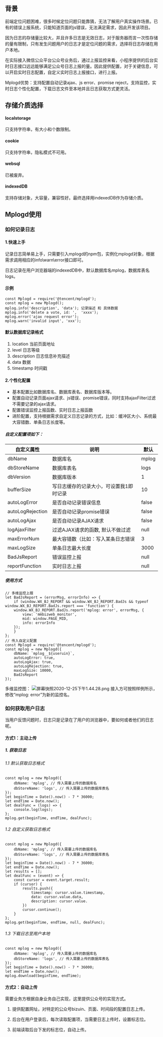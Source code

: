 ## 背景
前端定位问题困难，很多时候定位问题只能靠猜，无法了解用户真实操作场景。已有的错误上报系统，只能知道页面的js错误，无法满足需求，因此开发该项目。

因为日志的存储量比较大，并且许多日志是无效日志，对于服务器而言一次性存储的量有限制，只有发生问题用户的日志才是定位问题的需求，选择将日志存储在用户本地。

在实际接入微信公众平台公众号业务后，通过上报监控来看，小程序提供的后台实时日志接口远远能够满足公众号日志上报的量。因此提供配置，对于关键信息，可以开启实时日志配置，自定义实时日志上报接口，进行上报。

Mplogd优势：支持配置自动记录ajax、js error、promise reject，支持监控，实时日志个性化配置，下载日志文件至本地并且日志获取方式更灵活。

## 存储介质选择
#### localstorage
只支持字符串，有大小和个数限制。
#### cookie
只支持字符串，隐私模式不可用。
#### websql
已被废弃。
#### indexedDB
支持存储对象，大容量，兼容性好。最终选择用indexedDB作为存储介质。

## Mplogd使用
### 如何记录日志
#### 1.快速上手
记录日志简单易上手，只需要引入mplogd的npm包，实例化mplogd对象，根据需求调用相应的info\warn\error接口即可。

日志记录在用户浏览器端的indexedDB中，默认数据库名mplog，数据库表名logs。

#### 示例
```
const Mplogd = require('@tencent/mplogd');
const mplog = new Mplogd();
mplog.info('description', 'data'); 记录描述 和 具体数据
mplog.info('delete a vote, id: ',  'xxxx');
mplog.error('ajax request error');
mplog.warn('invalid input', 'xxx');
```

#### 默认数据库记录格式
1. location 当前页面地址
2. level 日志等级
3. description 日志信息补充描述
4. data 数据
5. timestamp 时间戳

#### 2.个性化配置
- 基本配置比如数据库名、数据库表名、数据库版本等。
- 配置自动记录页面ajax请求、js错误、promise错误，同时支持ajaxFilter过滤不需要记录的ajax请求。
- 配置错误监控上报函数、实时日志上报函数
- 进阶配置，支持根据需求自定义日志记录的方式，比如：缓冲区大小、系统最大容错数、单条日志长度等。

##### 自定义配置项如下：
   自定义属性       |       说明           |    默认  
----| ---- | ----
dbName         |  数据库名            | mplog
dbStoreName    | 数据库表名           | logs
dbVersion      | 数据库版本           | 1 
bufferSize     | 写日志缓存的记录大小，可设置我1即时记录 | 10
autoLogError     |是否自动记录错误信息     |   false  
autoLogRejection  |是否自动记录promise错误 |   false
autoLogAjax       | 是否自动记录AJAX请求   |   false
logAjaxFilter    | 过滤AJAX请求的函数, 默认不做过滤 | null
maxErrorNum    | 最大容错数（比如：写入某条日志错误 | 3
maxLogSize | 单条日志最大长度 |  3000
BadJsReport | 错误监控上报 | null
reportFunction | 实时日志上报 | null

##### 使用方式
```
// 多维监控上报
let BadJsReport = (errorMsg, errorInfo) => {
	if (window.WX_BJ_REPORT && window.WX_BJ_REPORT.BadJs && typeof window.WX_BJ_REPORT.BadJs.report === 'function') {
	window.WX_BJ_REPORT.BadJs.report('mplog: error', errorMsg, {
		view: 'mmbizweb_monitor',
		mid: window.PAGE_MID,
		info: errorInfo
	});
	}
};
// 传入自定义配置
const Mplogd = require('@tencent/mplogd');
const mplog = new Mplogd({
	dbName: `mplog__${useruin}`,
	autoLogError: true,
	autoLogAjax: true,
	autoLogRejection: true,
	maxLogSize: 10000,
	BadJsReport
});
```

多维监控图：
![屏幕快照2020-12-25下午1.44.28.png](/uploads/E4184561AE3147C0B650435CE814F6B5/屏幕快照2020-12-25下午1.44.28.png)
接入方可按照样例所示，修改“mplog: error”为新的监控名。

### 如何获取用户日志
当用户反馈问题时，日志只是记录在了用户的浏览器中，要如何或者他们的日志呢。

#### 方式1：主动上传

##### 1. 获取日志
###### 1.1 默认获取日志格式
```
const mplog = new Mplogd({
	dbName: 'mplog', // 传入需要上传的数据库名
	dbStoreName: 'logs', // 传入需要上传的数据库表名
});
let beginTime = Date().now() - 7 * 36000;
let endTime = Date.now();
let dealFunc = (logs) => {
	console.log(logs);
};
mplog.get(beginTime, endTime, dealFunc);
```
###### 1.2 自定义获取日志格式
```
const mplog = new Mplogd({
	dbName: 'mplog', // 传入需要上传的数据库名
	dbStoreName: 'logs', // 传入需要上传的数据库表名
});
let beginTime = Date().now() - 7 * 36000;
let endTime = Date.now();
let results = [];
let dealFunc = (event) => {
	const cursor = event.target.result;
	if (cursor) {
		results.push({
			timestamp: cursor.value.timestamp,
			data: cursor.value.data,
			description: cursor.value.
		})
		cursor.continue();
	}
};
mplog.get(beginTime, endTime, null, dealFunc);
```

###### 1.3 下载日志至用户本地
```
const mplog = new Mplogd({
	dbName: 'mplog', // 传入需要上传的数据库名
	dbStoreName: 'logs', // 传入需要上传的数据库表名
});
let beginTime = Date().now() - 7 * 36000;
let endTime = Date.now();
mplog.download(beginTime, endTime);
```

#### 方式2：自动上传
需要业务方根据自身业务自己实现，这里提供公众号的实现方式。

1. 提供配置网址，对特定的公众号bizuin、页面、时间段的配置日志上传。

2. 后台在用户登录后，每次读取配置项，当需要日志上传时，设置标志位。

3. 前端读取后台下发的标志位，自动上传。
